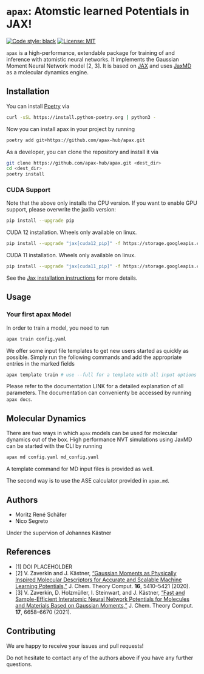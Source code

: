 # `apax`: Atomstic learned Potentials in JAX!
[![Code style: black](https://img.shields.io/badge/code%20style-black-000000.svg)](https://github.com/python/black)
[![License: MIT](https://img.shields.io/badge/License-MIT-yellow.svg)](https://opensource.org/licenses/MIT)

`apax` is a high-performance, extendable package for training of and inference with atomistic neural networks.
It implements the Gaussian Moment Neural Network model [2, 3].
It is based on [JAX](https://jax.readthedocs.io/en/latest/) and uses [JaxMD](https://github.com/jax-md/jax-md) as a molecular dynamics engine.


## Installation

You can install [Poetry](https://python-poetry.org/) via

```bash
curl -sSL https://install.python-poetry.org | python3 -
```

Now you can install apax in your project by running

```bash
poetry add git+https://github.com/apax-hub/apax.git
```

As a developer, you can clone the repository and install it via

```bash
git clone https://github.com/apax-hub/apax.git <dest_dir>
cd <dest_dir>
poetry install
```

### CUDA Support
Note that the above only installs the CPU version.
If you want to enable GPU support, please overwrite the jaxlib version:

```bash
pip install --upgrade pip
```

CUDA 12 installation. Wheels only available on linux.
```bash
pip install --upgrade "jax[cuda12_pip]" -f https://storage.googleapis.com/jax-releases/jax_cuda_releases.html
```

CUDA 11 installation. Wheels only available on linux.
```bash
pip install --upgrade "jax[cuda11_pip]" -f https://storage.googleapis.com/jax-releases/jax_cuda_releases.html
```

See the [Jax installation instructions](https://github.com/google/jax#installation) for more details.



## Usage

### Your first apax Model

In order to train a model, you need to run

```python
apax train config.yaml
```

We offer some input file templates to get new users started as quickly as possible.
Simply run the following commands and add the appropriate entries in the marked fields

```python
apax template train # use --full for a template with all input options
```

Please refer to the documentation LINK for a detailed explanation of all parameters.
The documentation can convenienty be accessed by running `apax docs`.

## Molecular Dynamics

There are two ways in which `apax` models can be used for molecular dynamics out of the box.
High performance NVT simulations using JaxMD can be started with the CLI by running

```python
apax md config.yaml md_config.yaml
```

A template command for MD input files is provided as well.

The second way is to use the ASE calculator provided in `apax.md`.


## Authors
- Moritz René Schäfer
- Nico Segreto

Under the supervion of Johannes Kästner

## References
* [1] DOI PLACEHOLDER
* [2] V. Zaverkin and J. Kästner, [“Gaussian Moments as Physically Inspired Molecular Descriptors for Accurate and Scalable Machine Learning Potentials,”](https://doi.org/10.1021/acs.jctc.0c00347) J. Chem. Theory Comput. **16**, 5410–5421 (2020).
* [3] V. Zaverkin, D. Holzmüller, I. Steinwart,  and J. Kästner, [“Fast and Sample-Efficient Interatomic Neural Network Potentials for Molecules and Materials Based on Gaussian Moments,”](https://pubs.acs.org/doi/10.1021/acs.jctc.1c00527) J. Chem. Theory Comput. **17**, 6658–6670 (2021).


## Contributing

We are happy to receive your issues and pull requests!

Do not hesitate to contact any of the authors above if you have any further questions.
